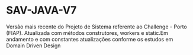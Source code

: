 # SAV-JAVA-V7
Versão mais recente do Projeto de Sistema referente ao Challenge - Porto (FIAP). Atualizada com métodos construtores, workers e static.Em andamento e com constantes atualizações conforme os estudos em Domain Driven Design
